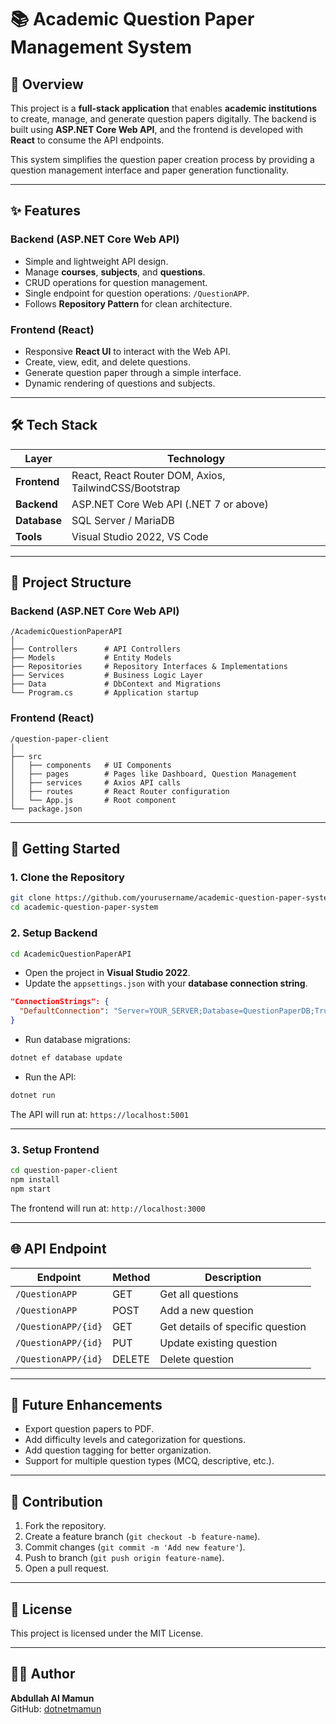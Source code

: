 # 📚 Academic Question Paper Management System

## 📖 Overview
This project is a **full-stack application** that enables **academic institutions** to create, manage, and generate question papers digitally. The backend is built using **ASP.NET Core Web API**, and the frontend is developed with **React** to consume the API endpoints.

This system simplifies the question paper creation process by providing a question management interface and paper generation functionality.

---

## ✨ Features
### **Backend (ASP.NET Core Web API)**
- Simple and lightweight API design.
- Manage **courses**, **subjects**, and **questions**.
- CRUD operations for question management.
- Single endpoint for question operations: `/QuestionAPP`.
- Follows **Repository Pattern** for clean architecture.

### **Frontend (React)**
- Responsive **React UI** to interact with the Web API.
- Create, view, edit, and delete questions.
- Generate question paper through a simple interface.
- Dynamic rendering of questions and subjects.

---

## 🛠 Tech Stack
| Layer           | Technology |
|----------------|------------|
| **Frontend**   | React, React Router DOM, Axios, TailwindCSS/Bootstrap |
| **Backend**    | ASP.NET Core Web API (.NET 7 or above) |
| **Database**   | SQL Server / MariaDB |
| **Tools**      | Visual Studio 2022, VS Code |

---

## 📂 Project Structure

### **Backend (ASP.NET Core Web API)**
```
/AcademicQuestionPaperAPI
│
├── Controllers      # API Controllers
├── Models           # Entity Models
├── Repositories     # Repository Interfaces & Implementations
├── Services         # Business Logic Layer
├── Data             # DbContext and Migrations
└── Program.cs       # Application startup
```

### **Frontend (React)**
```
/question-paper-client
│
├── src
│   ├── components   # UI Components
│   ├── pages        # Pages like Dashboard, Question Management
│   ├── services     # Axios API calls
│   ├── routes       # React Router configuration
│   └── App.js       # Root component
└── package.json
```

---

## 🚀 Getting Started

### **1. Clone the Repository**
```bash
git clone https://github.com/yourusername/academic-question-paper-system.git
cd academic-question-paper-system
```

### **2. Setup Backend**
```bash
cd AcademicQuestionPaperAPI
```
- Open the project in **Visual Studio 2022**.
- Update the `appsettings.json` with your **database connection string**.
```json
"ConnectionStrings": {
  "DefaultConnection": "Server=YOUR_SERVER;Database=QuestionPaperDB;Trusted_Connection=True;"
}
```
- Run database migrations:
```bash
dotnet ef database update
```
- Run the API:
```bash
dotnet run
```
The API will run at: `https://localhost:5001`

---

### **3. Setup Frontend**
```bash
cd question-paper-client
npm install
npm start
```
The frontend will run at: `http://localhost:3000`

---

## 🌐 API Endpoint
| Endpoint         | Method | Description |
|-----------------|--------|-------------|
| `/QuestionAPP`   	| GET    | Get all questions |
| `/QuestionAPP`   	| POST   | Add a new question |
| `/QuestionAPP/{id}`   | GET    | Get details of specific question |
| `/QuestionAPP/{id}`   | PUT    | Update existing question |
| `/QuestionAPP/{id}`   | DELETE | Delete question |

---

## 🔮 Future Enhancements
- Export question papers to PDF.
- Add difficulty levels and categorization for questions.
- Add question tagging for better organization.
- Support for multiple question types (MCQ, descriptive, etc.).

---

## 🤝 Contribution
1. Fork the repository.
2. Create a feature branch (`git checkout -b feature-name`).
3. Commit changes (`git commit -m 'Add new feature'`).
4. Push to branch (`git push origin feature-name`).
5. Open a pull request.

---

## 📜 License
This project is licensed under the MIT License.

---

## 👨‍💻 Author
**Abdullah Al Mamun**  
GitHub: [dotnetmamun](https://github.com/dotnetmamun)

